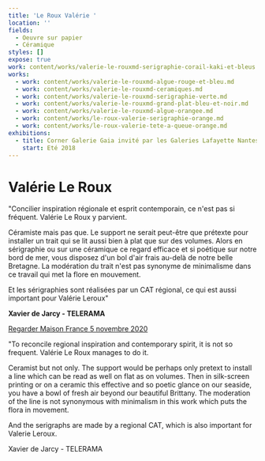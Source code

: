 ```yaml
---
title: 'Le Roux Valérie '
location: ''
fields:
  - Oeuvre sur papier
  - Céramique
styles: []
expose: true
work: content/works/valerie-le-rouxmd-serigraphie-corail-kaki-et-bleus.md
works:
  - work: content/works/valerie-le-rouxmd-algue-rouge-et-bleu.md
  - work: content/works/valerie-le-rouxmd-ceramiques.md
  - work: content/works/valerie-le-rouxmd-serigraphie-verte.md
  - work: content/works/valerie-le-rouxmd-grand-plat-bleu-et-noir.md
  - work: content/works/valerie-le-rouxmd-algue-orangee.md
  - work: content/works/le-roux-valerie-serigraphie-orange.md
  - work: content/works/le-roux-valerie-tete-a-queue-orange.md
exhibitions:
  - title: Corner Galerie Gaia invité par les Galeries Lafayette Nantes Decré
    start: Eté 2018
---
```


# Valérie Le Roux

"Concilier inspiration régionale et esprit contemporain, ce n'est pas si fréquent. Valérie Le Roux y parvient.

Céramiste mais pas que. Le support ne serait peut-être que prétexte pour installer un trait qui se lit aussi bien à plat que sur des volumes. Alors en sérigraphie ou sur une céramique ce regard efficace et si poétique sur notre bord de mer, vous disposez d'un bol d'air frais au-delà de notre belle Bretagne. La modération du trait n'est pas synonyme de minimalisme dans ce travail qui met la flore en mouvement.

Et les sérigraphies sont réalisées par un CAT régional, ce qui est aussi important pour Valérie Leroux"

**Xavier de Jarcy - TELERAMA**

[Regarder Maison France 5 novembre 2020](https://www.france.tv/france-5/la-maison-france-5/2007295-concarneau.html "valerie leroux maison farnce 5")

"To reconcile regional inspiration and contemporary spirit, it is not so frequent. Valérie Le Roux manages to do it.

Ceramist but not only. The support would be perhaps only pretext to install a line which can be read as well on flat as on volumes. Then in silk-screen printing or on a ceramic this effective and so poetic glance on our seaside, you have a bowl of fresh air beyond our beautiful Brittany. The moderation of the line is not synonymous with minimalism in this work which puts the flora in movement.

And the serigraphs are made by a regional CAT, which is also important for Valerie Leroux.

Xavier de Jarcy - TELERAMA
